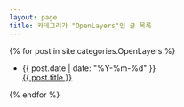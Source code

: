 ```yaml
---
layout: page
title: 카테고리가 "OpenLayers"인 글 목록
---
```

<!-- .code is a class with one font-family property. -->
<section>
	{% for post in site.categories.OpenLayers %}
		<ul>
			<li>
				<div class="post-date code">
					<span>{{ post.date | date: "%Y-%m-%d" }}</span>
				</div>
				<div class="title">
					<a href="{{ post.url | prepend: site.baseurl | prepend: site.url }}">{{ post.title }}</a>
				</div>
			</li>
		</ul>
	{% endfor %}
</section>
